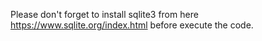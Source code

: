 Please don't forget to install sqlite3 from here https://www.sqlite.org/index.html before execute the code.
